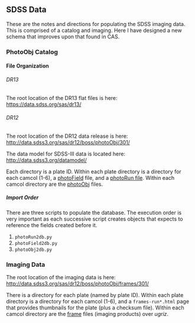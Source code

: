 ## SDSS Data

These are the notes and directions for populating the SDSS imaging data. This is comprised of a catalog and imaging. Here I have designed a new schema that improves upon that found in CAS.

### PhotoObj Catalog

#### File Organization

###### DR13

The root location of the DR13 flat files is here:
<https://data.sdss.org/sas/dr13/>

###### DR12

The root location of the DR12 data release is here:
<http://data.sdss3.org/sas/dr12/boss/photoObj/301/>

The data model for SDSS-III data is located here: <http://data.sdss3.org/datamodel/>

Each directory is a plate ID. Within each plate directory is a directory for each camcol (1-6), a [photoField](http://data.sdss3.org/datamodel/files/BOSS_PHOTOOBJ/RERUN/RUN/photoField.html) file, and a [photoRun file](http://data.sdss3.org/datamodel/files/BOSS_PHOTOOBJ/RERUN/RUN/photoRun.html). Within each camcol directory are the [photoObj](http://data.sdss3.org/datamodel/files/BOSS_PHOTOOBJ/RERUN/RUN/CAMCOL/photoObj.html) files.

##### Import Order

There are three scripts to populate the database. The execution order is very important as each successive script creates objects that expects to reference the fields created before it.

 1. `photoRun2db.py`
 2. `photoField2db.py`
 3. `photoObj2db.py`

### Imaging Data

The root location of the imaging data is here:
<http://data.sdss3.org/sas/dr12/boss/photoObj/frames/301/>

There is a directory for each plate (named by plate ID). Within each plate directory is a directory for each camcol (1-6), and a `frames-run*.html` page that provides thumbnails for the plate (plus a checksum file). Within each camcol directory are the [frame](http://data.sdss3.org/datamodel/files/BOSS_PHOTOOBJ/frames/RERUN/RUN/CAMCOL/frame.html) files (imaging products) over *ugriz*.
